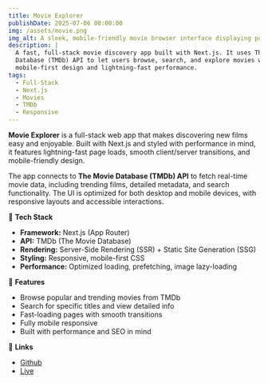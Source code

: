 ```yaml
---
title: Movie Explorer
publishDate: 2025-07-06 00:00:00
img: /assets/movie.png
img_alt: A sleek, mobile-friendly movie browser interface displaying popular films
description: |
  A fast, full-stack movie discovery app built with Next.js. It uses The Movie
  Database (TMDb) API to let users browse, search, and explore movies with a
  mobile-first design and lightning-fast performance.
tags:
  - Full-Stack
  - Next.js
  - Movies
  - TMDb
  - Responsive
---
```


**Movie Explorer** is a full-stack web app that makes discovering new films easy and enjoyable. Built with Next.js and styled with performance in mind, it features lightning-fast page loads, smooth client/server transitions, and mobile-friendly design.

The app connects to **The Movie Database (TMDb) API** to fetch real-time movie data, including trending films, detailed metadata, and search functionality. The UI is optimized for both desktop and mobile devices, with responsive layouts and accessible interactions.

🧱 **Tech Stack**

- **Framework:** Next.js (App Router)
- **API:** TMDb (The Movie Database)
- **Rendering:** Server-Side Rendering (SSR) + Static Site Generation (SSG)
- **Styling:** Responsive, mobile-first CSS
- **Performance:** Optimized loading, prefetching, image lazy-loading

🚀 **Features**

- Browse popular and trending movies from TMDb
- Search for specific titles and view detailed info
- Fast-loading pages with smooth transitions
- Fully mobile responsive
- Built with performance and SEO in mind

🔗 **Links**

- [Github](https://github.com/dbjowett/Nextjs_Movies)
- [Live](https://nextjs-movies-theta.vercel.app)
